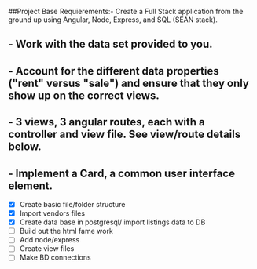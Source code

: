 ##Project Base Requierements:- Create a Full Stack application from the ground up using Angular, Node,  Express, and SQL (SEAN stack).
##                           - Work with the data set provided to you.
##                           - Account for the different data properties ("rent" versus "sale") and ensure that they only show up on the correct views.
##                           - 3 views, 3 angular routes, each with a controller and view file. See view/route details below.
##                           - Implement a Card, a common user interface element.

- [x]  Create basic file/folder structure
- [x]  Import vendors files
- [x]  Create data base in postgresql/ import listings data to DB
- [ ]  Build out the html fame work
- [ ]  Add node/express 
- [ ]  Create view files 
- [ ]  Make BD connections